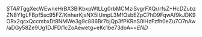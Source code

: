 $START$ggXecWEwneHrBX3BlKbxpWtLLg0rbMCMziSvgrFXQr/rfsZ+HcDZubzZN8YfgLFBpf5sc95FZ/KnherKjsNX5IUmpL3MfOsbEZpC7hD9FqwAf9kJDK9ORx2qcxQccmbxDt8NMWe3g9c886Br7bjQp3fPKRnS0lHzFzfh0eZu7O7nAw/aDGy58Ze9Ug1DJFD/1cZoAewetg+eKc1be73doA==$END$